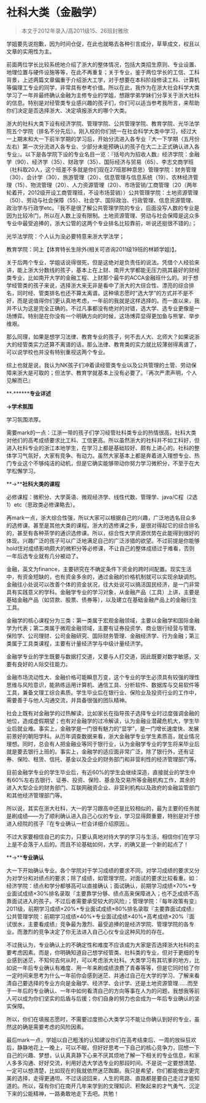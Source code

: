 
# 社科大类（金融学）  

>   本文于2012年录入/高2011级15、26班封雅欣



学姐要先说抱歉，因为时间仓促，在此也就略去各种引言成分，草草成文，权且以文章的实用性为主。

前面两位学长比较系统地介绍了浙大的整体情况，包括大类招生原则、专业设置、地理位置与硬件设施等等，在此不再重复；关于专业，鉴于两位学长的工信、工科背景，上述两篇文章偏重于介绍浙大工学，对于想要在本科阶段修读工科、计算机等偏理工专业的同学，非常具有参考价值。所以在此，我作为在浙大社会科学大类学习了一年并最终确认金融为主修专业的学姐，想跟学弟学妹们分享关于浙大社科的信息。特别是对经管类专业感兴趣的孩子们，你们可以适当参考我所言，来帮助你们决定是否选择浙大、决定填报浙大的哪个大类。

浙大的社科大类下设有经济学院、管理学院、公共管理学院、教育学院、光华法学院五个学院（排名不分先后）。刚入校的你们统一在社会科学大类中学习，经过大一上期末和大一下前半学期的学习后，开始分流进入各专业『大一下学期（五月份左右）第一次分流进入各专业、少部分未能预确认的孩子在大二上正式确认进入各专业』。以下是各学院下设的专业名目一览：『括号内为招收人数』经济学院：金融学（90）、经济学（35）、财政学（35）、国际经济与贸易（65）、李志文商学班（社科取20人，这个班差不多就是你们现在27班那种意思）管理学院：财务管理（30）、会计学（30）、旅游管理（20）、信息管理与信息系统（19）、农林经济管理（15）、物流管理（20）、人力资源管理（20）、市场营销/工商管理（20（两年轮着开，2012级开设工商管理班，不设市场营销））公共管理学院：土地资源管理（50）、劳动与社会保障（55）、社会学、国际政治、行政管理、信息资源管理、政治学与行政学etc。『我不是很了解公共管理学院的专业，后面没写人数的专业是因为比较冷门，所以在人数上没有限制。土地资源管理、劳动与社会保障是这众多专业中最受追捧的，浙大公管的这两个专业排名比较靠前，听说还挺很不错的』；

光华法学院：个人认为没必要特意来浙大学法学；

教育学院：同上【体育特长生除外(相关可咨询2011级19班的林颖学姐)】。

关于后两个专业，学姐话说得很死，但是这绝对是负责任的说法。凭借个人经验来讲，能上浙大分数线的孩子，基本上在上财、南开大学都能无压力挑其最好的财经类专业，比如南开大学的金融工程、上财那个最牛的ACCA金融班什么的。对于想学经管类的孩子来说，选择浙大来无非是看中了浙大的大综合性、漂亮的综合排名，同时经、管类排名也还不算太离谱。这种填志愿时“选大学”的方式并不是不好，而是说值得你们更认真地考虑，一年前的我就是这样选择的。而一直以来，我并不认为这是完全正确的。不过凡事都没有绝对的对错，选大学、选专业更像是一场博弈。特别是在你没有一个明确方向的时候，这场博弈显得更加鱼与熊掌、举步维艰。

那么同理，如果是想学习法律、教育专业的孩子，何不去人大、北师大？如果说浙大的经管类实力还算不离谱的话，那么法律、教育类的实力就比较薄弱得离谱了，可以说学校也并没有特别重视这两个专业。

综上也就是说，我认为NK孩子们冲着读经管类专业以及公共管理的土管、劳动保障来浙大是可取的；但法学、教育学就基本上没有必要了。『再次严肃声明，个人见解而已』



**·********专业详述**

**-&gt;学术氛围**

学习氛围浓厚。

需要mark的一点：江浙一带的孩子们学习经管社科类专业的热情很高，社科大类对他们的高考成绩要求比工科、工信更高。所以虽然浙大的社科并不如工科好，但进入社科专业的浙江本地学生，在学习上都是基础较好、颇有上进心的。社科的整体学习气氛好，大家有竞争、有动力。虽然大家基本上都是奔着进入理想专业、热门专业这个不够纯洁的动机，但是它确实能够带动你努力学习微积分，不至于在大学松懈学习。

**-&gt;****社科大类的课程**

必修课程：微积分、大学英语、微观经济学、线性代数、管理学、java/C程（2选1）etc（思政类必修课略去）。

再mark一点，浙大综合性强，所以大家可以根据自己的兴趣，广泛地选名目众多的选修课、甚至是其他大类的课程。浙大的选修课之多，是很对得起它的综合排名的，甚至有各种茶学的通识选修课。所以，综合性大学资源优势在此能得到很好的体现。兴趣广泛的孩子可以广泛地满足自己的广泛涉猎的欲望。不过前提是你能够hold住对成绩影响颇大的微积分等必修课，不让自己的整体成绩过于难看，否则一年后选专业就有几分被动了。

金融，英文为finance，主要研究在不确定条件下资金的跨时间配置。现实生活中，有资金短缺的，也有资金多余的，通过金融的价格机制就可以实现余缺调剂。金融往小处说可以改善个体的资金状况，往大处说可以搞活国民经济，是一门非常具有实践意义的学科。金融学专业的学习对象，从金融产品（工具）上讲，主要是基础金融产品（如贷款、股票、债券等），以及建立在基础金融产品上的金融衍生工具。

金融学的核心课程分为三类：第一类属于宏观金融领域，主要以金融学和国际金融学为代表；第二类属于微观金融领域，主要有证券投资学、商业银行经营与管理、保险学、公司理财、公司金融研究、国际财务管理、金融经济学、行为金融；第三类属于工具类课程，主要有计量经济学与中级计量经济学。

金融学专业的学生既要与数据打交道，又要与人打交道，因此既要对数字敏感，又要有良好的人际交往能力。

金融市场流动性大、金融价格可能瞬息万变，这个专业的学生必须具有较强的理性思维与风险意识，能熟练运用计算机、通信工具、分析软件、数据库与交易软件等工具，兼备文理工综合素质。学生毕业后在银行业、保险业及投资行业的工作中，需要善于与他人沟通交流，并具备很强的团队精神。

社会上既有对金融学的过热解读，比如家长在指导孩子选择专业时过度强调金融的地位，造成虚假期望；也有对金融学的过冷解读，认为金融业潜藏危机大，学生毕业后就业难。事实上，金融学是一门很有魅力的“显学”，是一门增长速度快、发展前景好的朝阳学科。从历年调查数据来看，浙大金融学专业学生素质高，就业情况理想。同时，总会有人把金融业等同于银行业，认为金融学专业的学生将来毕业后就是要去银行上班的。事实上，金融学的适应面非常广泛，除了银行外，还有证券、保险、租赁、信托、基金以及企业的财务部门和非营利性的经济管理部门等。

目前金融学专业的学生毕业后，有近60%的学生会继续深造，直接就业的学生中有60%左右去银行、证券、投资、保险、基金及交易所等金融机构工作，其余的进入大型企业的财务部门、互联网融资企业、非营利机构以及政府的金融监管部门和其他经济管理部门等。

所以说，其实在浙大社科，大一的学习跟高中还是比较相似的，最为主要的任务就是刷成绩——为了顺利确认进入自己心仪的专业，学习显得颇重要，特别是对于想进入经院的孩子『在专业确认一栏会详细介绍原因』。

不过大家要相信自己的实力，只要认真地对待大学的学习与生活，相信你们在学习上是不会落于人后的。而且不论基础如何，大学，的确又是一个新的起点了！

**-&gt;****专业确认**

大一下开始确认专业。各个学院对于学习成绩的要求不同，对学习成绩的要求又分为对学分和对绩点的要求；除了成绩，如管理学院，对面试的要求比较看重。如：经济学院：绩点和学分都够高可以直接确认；面试确认，前期学习成绩×70%+专业面试成绩×30%排名录取『主要靠学分够、绩点高来保障进入；也不乏成绩不高靠面试进入的孩子。不过后者需要承受较大的风险』；管理学院：『每年政策有变』2011级，前期学习成绩×20%+专业面试成绩×80%排名录取『主要靠面试成绩』公共管理学院：前期学习成绩×40%+专业面试成绩×40%+高考成绩×20%『面试很水，主要看成绩』竞争最为激烈、最受追捧的是经济学院、管理学院的各专业。而激烈的竞争决定了你无法进入自己心仪专业这种风险的存在。

不过我认为，专业确认上的不确定性和难度不应该成为大家是否选择浙大社科的主要考虑因素。而是，你明确知道自己想学经管类、社科类的专业，但对于更细的专业感到迷茫，不知何去何从时，可以考虑浙大社科。大类学习有其坑爹的地方，比如说一年后专业确认有难度、用一年来刷成绩浪费了青春等等，但是它同时给了你一定时间来思考为什么一年前你会感到迷茫、并通过自己在大学的学习、了解来看清自己要选择的专业方向是金融学、经济学、会计学、还是土地资源管理……而至于一年后的专业确认、一年中如何看清自己的方向等事在人为的问题，我想我等前人可以成为你们坚实的后盾与后援；你们自身的努力也会成为一年后专业确认的坚实保障。

所以，你们在填报志愿时，不需要过度担心大类学习不能让你确认到好的专业，虽然这的确是需要考虑的风险因素。

最后mark一点，学姐以自己粗浅的认知建议你们在高考结束后、一周的放纵狂欢后，静静地花上一晚上，可以不眠，但好好思考一下自己的核心竞争力，回想一下自己的兴趣、梦想，认认真真静下心来不厌其烦地了解一下相关的专业信息，和家人多多沟通、好好交流，利用好选大学选专业的那段时间。不是说一定要想清楚、一定可以想清楚，比如现在的我就依然迷茫踟蹰。我只是希望，你们都能做出更完美的选择，走得更通坦。不过话说回来，人生的弯路、直路都是要自己走过才能知道的。所以，葆有你们在南开几年来学到的文理知识、积聚起来的才气勇气、沉淀下来的公能精神，一路勇敢地走下去吧。共勉！








